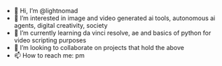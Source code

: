 - 👋 Hi, I’m @lightnomad
- 👀 I’m interested in image and video generated ai tools, autonomous ai agents, digital creativity, society
- 🌱 I’m currently learning da vinci resolve, ae and basics of python for video scripting purposes
- 💞️ I’m looking to collaborate on projects that hold the above
- 📫 How to reach me: pm

<!---
lightnomad/lightnomad is a ✨ special ✨ repository because its `README.md` (this file) appears on your GitHub profile.
You can click the Preview link to take a look at your changes.
--->
